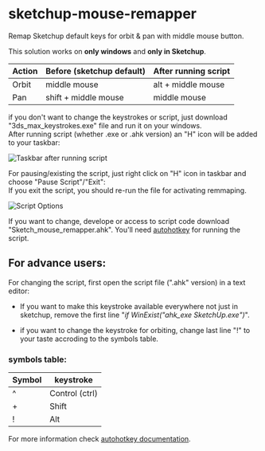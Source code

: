 # sketchup-mouse-remapper
Remap Sketchup default keys for orbit &amp; pan with middle mouse button.

This solution works on **only windows** and **only in Sketchup**.

|  Action  |  Before (sketchup default)  | After running script |
| ------------- | ------------- | ------------- |
|  Orbit  |  middle mouse  |  alt + middle mouse  |
|  Pan  |  shift + middle mouse  |  middle mouse  |

if you don't want to change the keystrokes or script, just download "3ds_max_keystrokes.exe" file and run it on your windows.  
After running script (whether .exe or .ahk version) an "H" icon will be added to your taskbar:

![Taskbar after running script](https://img.imageupload.net/2020/09/19/2020-09-19_14-43-07.jpg)

For pausing/existing the script, just right click on "H" icon in taskbar and choose "Pause Script"/"Exit":  
If you exit the script, you should re-run the file for activating remmaping.

![Script Options](https://img.imageupload.net/2020/09/19/2020-09-19_14-42-23.jpg)

If you want to change, develope or access to script code download "Sketch_mouse_remapper.ahk".
You'll need [autohotkey](https://www.autohotkey.com/) for running the script.

## For advance users:
For changing the script, first open the script file (".ahk" version) in a text editor:
- If you want to make this keystroke available everywhere not just in sketchup, remove the first line "*if WinExist("ahk_exe SketchUp.exe")*".

- if you want to change the keystroke for orbiting, change last line "!" to your taste accroding to the symbols table.

### symbols table:
|  Symbol  |  keystroke  |
| ------------- | ------------- |
|  ^  |  Control (ctrl)  |
|  +  |  Shift |
|  !  |  Alt  |

For more information check [autohotkey documentation](https://www.autohotkey.com/docs/AutoHotkey.htm).
